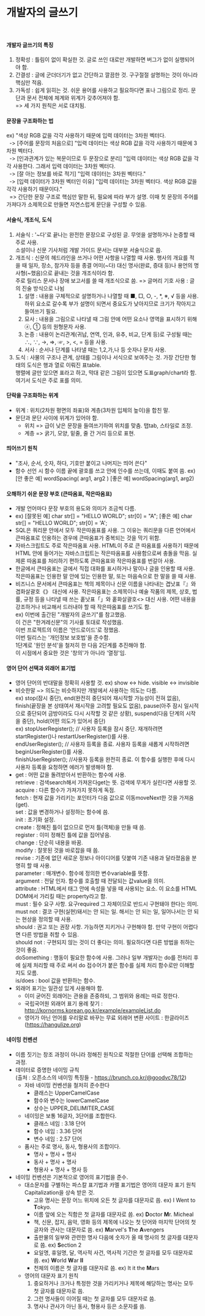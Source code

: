 개발자의 글쓰기
================


<br/>

#### 개발자 글쓰기의 특징
1. 정확성 : 틀림이 없이 확실한 것. 글로 쓰인 대로만 개발하면 버그가 없이 실행되어야 함.
2. 간결성 : 글에 군더더기가 없고 간단하고 깔끔한 것. 구구절절 설명하는 것이 아니라 핵심만 적음.
3. 가독성 : 쉽게 읽히는 것. 쉬운 용어를 사용하고 필요하다면 표나 그림으로 정리. 문단과 문서 전체에 체계와 위계가 갖추어져야 함.
<br/> => 세 가지 원칙은 서로 대치됨.



#### 문장을 구조화하는 법
ex) "색상 RGB 값을 각각 사용하기 때문에 입력 데이터는 3차원 벡터다. <br/>
  &nbsp; -> [주어를 문장의 처음으로] "입력 데이터는 색상 RGB 값을 각각 사용하기 때문에 3차원 벡터다. <br/>
  &nbsp; -> [인과관계가 있는 복문이므로 두 문장으로 분리] "입력 데이터는 색상 RGB 값을 각각 사용한다. 그래서 입력 데이터는 3차원 벡터다. <br/>
  &nbsp; -> [잘 아는 정보를 바로 적기] "입력 데이터는 3차원 벡터다." <br/>
  &nbsp; -> [입력 데이터가 3차원 벡터인 이유] "입력 데이터는 3차원 벡터다. 색상 RGB 값을 각각 사용하기 때문이다." <br/>
  &nbsp; => 간단한 문장 구조로 핵심만 말한 뒤, 필요에 따라 부가 설명. 이때 첫 문장의 주어를 가져다가 소제목으로 만들면 자연스럽게 문단을 구성할 수 있음. <br/>



#### 서술식, 개조식, 도식
1. 서술식 : '~다'로 끝나는 완전한 문장으로 구성된 글. 무엇을 설명하거나 논증할 때 주로 사용. <br/>
  소설이나 신문 기사처럼 개발 가이드 문서는 대부분 서술식으로 씀.
2. 개조식 : 신문의 헤드라인을 쓰거나 어떤 사항을 나열할 때 사용. 행사의 개요를 적을 때 일자, 장소, 참가자 등을 종결 어미(~다) 대신 명사(완료, 증대 등)나 용언의 명사형(~했음)으로 끝내는 것을 개조식이라 함. <br/>
  주로 릴리스 문서나 장애 보고서를 쓸 때 개조식으로 씀.
    => 글머리 기호 사용 : 글의 진술 방식으로 나뉨
    1) 설명 : 내용을 구체적으로 설명하거나 나열할 때 ■, □, ○, -, *, ※, √ 등을 사용. 하위 요소로 갈수록 부가 설명이 되면서 중요도가 낮아지므로 크기가 작아지고 들여쓰기 필요.
    2) 묘사 : 내용을 그림으로 나타낼 때 그림 안에 어떤 요소나 영역을 표시하기 위해 ⓐ, ① 등의 원형문자 사용.
    3) 논증 : 내용이 논리관계(귀납, 연역, 인과, 유추, 비교, 단계 등)로 구성될 때는 ∴, ∵, →, ⇒, ☞, >, <, = 등을 사용.
    4) 서사 : 순서나 단계를 나타낼 때는 1,2,가,나 등 숫자나 문자 사용.
3. 도식 : 사물의 구조나 관계, 상태를 그림이나 서식으로 보여주는 것. 가장 간단한 형태의 도식은 행과 열로 이뤄진 표table. <br/>
  행렬에 글만 있으면 표라고 하고, 막대 같은 그림이 있으면 도표graph/chart라 함. 여기서 도식은 주로 표를 의미.



#### 단락을 구조화하는 위계
* 위계 : 위치(2차원 평면의 좌표)와 계층(3차원 입체의 높이)을 합친 말.
* 문단과 문단 사이에 위계가 있어야 함.
  + 위치 => 급이 낮은 문장을 들여쓰기하여 위치를 맞춤. 탭tab, 스타일로 조정.
  + 계층 => 굵기, 모양, 밑줄, 줄 간 거리 등으로 표현.
  


#### 띄어쓰기 원칙
* "조사, 순서, 숫자, 하다, 기호만 붙이고 나머지는 띄어 쓴다"
* 함수 선언 시 함수 이름 끝에 괄호를 쓰고 안에 인수를 쓰는데, 이때도 붙여 씀.
  ex) [안 좋은 예] wordSpacing( arg1, arg2 )
      [좋은 예] wordSpacing(arg1, arg2)


#### 오해하기 쉬운 문장 부호 (큰따옴표, 작은따옴표)
* 개발 언어마다 문장 부호의 용도와 의미가 조금씩 다름.
* ex) [잘못된 예] char str[] = "HELLO WORLD"; str[0] = "A";
      [좋은 예] char str[] = "HELLO WORLD"; str[0] = 'A';
* SQL은 쿼리문 안에서 모두 작은따옴표를 사용. 그 이유는 쿼리문을 다른 언어에서 큰따옴표로 인용하는 경우에 큰따옴표가 중복되는 것을 막기 위함.
* 자바스크립트도 주로 작은따옴표 사용. HTML이 주로 큰 따옴표를 사용하기 때문에 HTML 안에 들어가는 자바스크립트는 작은따옴표를 사용함으로써 충돌을 막음. 
  실제론 따옴표를 처리하기 편하도록 큰따옴표와 작은따옴표를 번갈아 사용.
* 한글에서 큰따옴표는 글에서 직접 대화를 표시하거나 말이나 글을 인용할 때 사용. 작은따옴표는 인용한 말 안에 있는 인용한 말, 또는 마음속으로 한 말을 쓸 때 사용.
* 비즈니스 문서에서 큰따옴표는 책의 제목이나 신문 이름을 나타내는 겹낫표『』와 겹화살괄호《》 대신에 사용. 작은따옴표는 소제목이나 예술 작품의 제목, 상호, 법률, 규정 등을 나타낼 때 쓰는 홑낫표「」와 홑화살괄호<> 대신 사용.
  어떤 내용을 강조하거나 비교해서 드러내야 할 때 작은따옴표를 쓰기도 함. <br/>
  ex) 이번에 출간된 "개발자의 글쓰기"를 참고했음. <br/>
      이 건은 "한겨레신문"의 기사를 토대로 작성했음. <br/>
      이번 프로젝트의 이름은 '안드로이드'로 정했음. <br/>
      이번 릴리스는 '개인정보 보호법'을 준수함. <br/>
      1단계로 '원인 분석'을 철저히 한 다음 2단계를 추진해야 함. <br/>
      이 시점에서 중요한 것은 '창의'가 아니라 '열정'임. <br/>


#### 영어 단어 선택과 외래어 표기법
* 영어 단어의 반대말을 정확히 사용할 것.
  ex) show <-> hide. visible <-> invisible
* 비슷한말 ~> 의도는 비슷하지만 개발에서 사용하는 의도는 다름. <br/>
  ex) stop(잠시 중단), end(완전히 중단되어 재시작할 가능성이 전혀 없음), finish(끝장을 본 상태여서 재시작을 고려할 필요도 없음), pause(아주 잠시 일시적으로 중단되어 금방이라도 다시 시작할 것 같은 상황), suspend(다음 단계의 시작을 중단), hold(어떤 의도가 있어서 중단) <br/>
  ex) stopUserRegister(); // 사용자 등록을 잠시 중단. 재개하려면 startRegister()나 restartUserRegister()를 사용. <br/>
      endUserRegister(); // 사용자 등록을 종료. 사용자 등록을 새롭게 시작하려면 beginUserRegister()를 사용. <br/>
      finishUserRegister(); //사용자 등록을 완전히 종료. 이 함수를 실행한 후에 다시 사용자 등록을 요청하면 에러가 발생해야 함. <br/>
* get : 어떤 값을 돌려받아서 반환하는 함수에 사용. <br/>
  retrieve : 검색search해서 가져온다get는 뜻. 검색에 무게가 실린다면 사용할 것. <br/>
  acquire : 다른 함수가 가져가지 못하게 독점. <br/>
  fetch : 현재 값을 가리키는 포인터가 다음 값으로 이동moveNext한 것을 가져옴(get). <br/>
  set : 값을 변경하거나 설정하는 함수에 씀. <br/>
  init : 초기화 설정. <br/>
  create : 정해진 틀이 없으므로 먼저 틀(객체)을 만들 때 씀. <br/>
  register : 이미 정해진 틀에 값을 집어넣음. <br/>
  change : 단순히 내용을 바꿈. <br/>
  modify : 잘못된 것을 바로잡을 때 씀. <br/>
  revise : 기존에 없던 새로운 정보나 아이디어를 덧붙여 기존 내용과 달라졌음을 분명히 할 때 사용. <br/>
  parameter : 매개변수. 함수에 정의한 변수variable를 뜻함. <br/>
  argument : 전달 인자. 함수를 호출할 때 전달되는 값value을 의미. <br/>
  attribute : HTML에서 태그 안에 속성을 넣을 때 사용되는 요소. 이 요소를 HTML DOM에서 가리킬 때는 property라고 함. <br/>
  must : 필수 요구 사항. 요구required 그 자체이므로 반드시 구현돼야 한다는 의미. <br/>
  must not : 결코 구현(실현)돼서는 안 되는 일. 해서는 안 되는 일, 일어나서는 안 되는 현상을 정의할 때 사용. <br/>
  should : 권고 또는 권장 사항. 가능하면 지키거나 구현해야 함. 만약 구현이 어렵다면 다른 방법을 취할 수 있음. <br/>
  should not : 구현되지 않는 것이 더 좋다는 의미. 필요하다면 다른 방법을 취하는 것이 좋음. <br/>
  doSomething : 행동이 필요한 함수에 사용. 그러나 일부 개발자는 do를 전처리 후에 실제 처리할 때 주로 써서 do 접수어가 붙은 함수를 실제 처리 함수로만 이해할지도 모름. <br/>
  is/does : bool 값을 반환하는 함수. <br/>
* 외래어 표기는 일관성 있게 사용해야 함.
  + 이미 굳어진 외래어는 관용을 존중하되, 그 범위와 용례는 따로 정한다.
  + 국립국어원 외래어 표기 용례 찾기 : http://kornorms.korean.go.kr/example/exampleList.do
  + 영어가 아닌 언어를 우리말로 바꾸는 무료 외래어 변환 사이트 : 한글라이즈 (https://hangulize.org)



#### 네이밍 컨벤션
* 이름 짓기는 창조 과정이 아니라 정해진 원칙으로 적절한 단어를 선택해 조합하는 과정.
* 데이터로 증명한 네이밍 규칙 <br/>
  (출처 : 오픈소스의 네이밍 특징들 - https://brunch.co.kr/@goodvc78/12)
  + 자바 네이밍 컨벤션을 철저히 준수한다
    - 클래스는 UpperCamelCase
    - 함수와 변수는 lowerCamelCase
    - 상수는 UPPER_DELIMITER_CASE
  + 네이밍은 보통 16글자, 3단어를 조합한다.
    - 클래스 네임 : 3.18 단어
    - 함수 네임 : 3.36 단어
    - 변수 네임 : 2.57 단어
  + 품사는 주로 명사, 동사, 형용사의 조합이다.
    - 명사 + 명사 + 명사
    - 동사 + 명사 + 명사
    - 형용사 + 명사 + 명사 등
* 네이밍 컨벤션은 기본적으로 영어의 표기법을 준수.
  + 대소문자를 구별하는 파스칼 표기법과 카멜 표기법은 영어의 대문자 표기 원칙Capitalization을 상속 받은 것.
    - 고유 명사는 문장 어느 위치에 오든 첫 글자를 대문자로 씀. ex) I Went to <b>T</b>okyo.
    - 이름 앞에 오는 직함은 첫 글자를 대문자로 씀. ex) <b>D</b>octor <b>M</b>r. Micheal
    - 책, 신문, 잡지, 음악, 영화 등의 제목에 나오는 첫 단어와 마지막 단어의 첫 글자와 관사는 대문자로 씀. ex) <b>M</b>arvel's <b>T</b>he <b>A</b>vengers
    - 출판물의 일부와 관련한 명사 다음에 숫자가 올 때 명사의 첫 글자를 대문자로 씀. ex) <b>S</b>ection 2
    - 요일명, 휴일명, 달, 역사적 사건, 역사적 기간은 첫 글자를 모두 대문자로 씀. ex) <b>W</b>orld <b>W</b>ar <b>II</b>
    - 천체의 이름은 첫 글자를 대문자로 씀. ex) It it the <b>M</b>ars
  + 영어의 대문자 표기 원칙
    1) 중요하거나 크거나 특정한 것을 가리키거나 제목에 해당하는 명사는 모두 첫 글자를 대문자로 씀.
    2) 그런 명사들이 이어질 때는 첫 글자를 모두 대문자로 씀.
    3) 명사나 관사가 아닌 동사, 형용사 등은 소문자를 씀.

  
